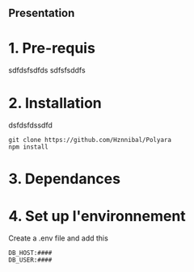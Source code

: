 ## Presentation 

# 1. Pre-requis 
  sdfdsfsdfds 
  sdfsfsddfs

# 2. Installation 
dsfdsfdssdfd

    git clone https://github.com/Hznnibal/Polyara
    npm install

# 3. Dependances

# 4. Set up l'environnement

Create a .env file and add this

    DB_HOST:####
    DB_USER:####
